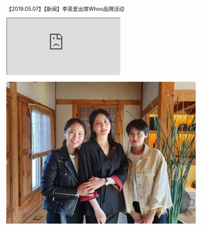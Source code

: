 【2019.05.07】【新闻】李英爱出席Whoo品牌活动            
<iframe src="https://video.h5.weibo.cn/1034:4369348530229843/4369349118711980/"></iframe>                 

![pic](./1.jpg)  
